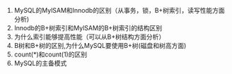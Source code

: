 1. MySQL的MylSAM和Innodb的区别（从事务，锁，B+树索引，读写性能方面分析)
2. Innodb的B+树索引和MylSAM的B+树索引的结构区别
3. 为什么索引能够提高性能（可以从B+树结构方面分析）
4. B树和B+树的区别,为什么MySQL要使用B+树(磁盘和树高方面)
5. count(*)和count(1)的区别
6. MySQL的主备模式